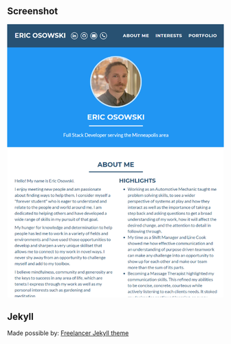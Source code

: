 ## Screenshot

![Landing Page Of Portfolio](/screenshot.png?raw=true "Eric Osowski")

## Jekyll

Made possible by: 
[Freelancer Jekyll theme](https://github.com/jeromelachaud/freelancer-theme)